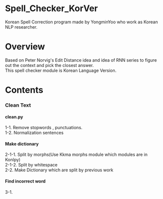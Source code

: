 # Spell_Checker_KorVer </br>
Korean Spell Correction program made by YongminYoo who work as Korean NLP researcher. </br>


# Overview </br>
Based on Peter Norvig's Edit Distance idea and idea of RNN series to figure out the context and pick the closest answer. </br>
This spell checker module is Korean Language Version.</br>

# Contents </br>

### Clean Text</br>
#### clean.py</br>
1-1. Remove stopwords , punctuations.</br>
1-2. Normalization sentences</br>

#### Make dictionary</br>
2-1-1. Split by morphs(Use Kkma morphs module which modules are in Konlpy) </br>
2-1-2. Split by whitespace</br>
2-2. Make Dictionary which are split by previous work</br>

#### Find incorrect word</br>
3-1.
